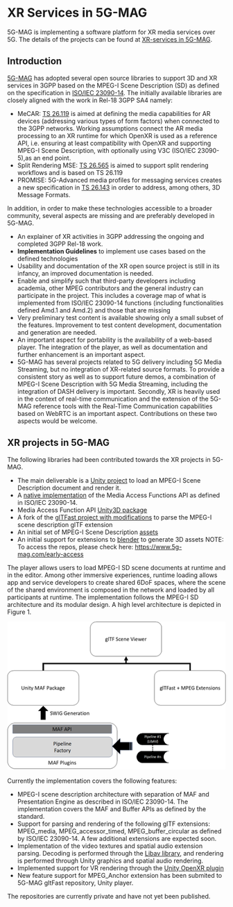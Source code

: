 # XR Services in 5G-MAG
5G-MAG is implementing a software platform for XR media services over 5G. The details of the projects can be found at [XR-services in 5G-MAG](https://5g-mag.github.io/Getting-Started/pages/xr-media-integration-in-5g/).

## Introduction
[5G-MAG](https://www.5g-mag.com/about) has adopted several open source libraries to support 3D and XR services in 3GPP based on the MPEG-I Scene Description (SD) as defined on the specification in [ISO/IEC 23090-14](https://www.iso.org/standard/80900.html). The initially available libraries are closely aligned with the work in Rel-18 3GPP SA4 namely:
*	MeCAR: [TS 26.119](https://www.3gpp.org/ftp/Specs/archive/26_series/26.119/26119-i00.zip) is aimed at defining the media capabilities for AR devices (addressing various types of form factors) when connected to the 3GPP networks. Working assumptions connect the AR media processing to an XR runtime for which OpenXR is used as a reference API, i.e. ensuring at least compatibility with OpenXR and supporting MPEG-I Scene Description, with optionally using V3C (ISO/IEC 23090-5),as an end point.
*	Split Rendering MSE: [TS 26.565](https://www.3gpp.org/ftp/Specs/archive/26_series/26.565/26565-120.zip) is aimed to support split rendering workflows and is based on TS 26.119 
*	PROMISE: 5G-Advanced media profiles for messaging services creates a new specification in [TS 26.143](https://www.3gpp.org/ftp/Specs/archive/26_series/26.143/26143-i00.zip) in order to address, among others, 3D Message Formats.


In addition, in order to make these technologies accessible to a broader community, several aspects are missing and are preferably developed in 5G-MAG.
*	An explainer of XR activities in 3GPP addressing the ongoing and completed 3GPP Rel-18 work.
*	**Implementation Guidelines** to implement use cases based on the defined technologies
*	Usability and documentation of the XR open source project is still in its infancy, an improved documentation is needed.
*	Enable and simplify such that third-party developers including academia, other MPEG contributors and the general industry can participate in the project. This includes a coverage map of what is implemented from ISO/IEC 23090-14 functions (including functionalities defined Amd.1 and Amd.2) and those that are missing
*	Very preliminary test content is available showing only a small subset of the features. Improvement to test content development, documentation and generation are needed.
*	An important aspect for portability is the availability of a web-based player. The integration of the player, as well as documentation and further enhancement is an important aspect. 
*	5G-MAG has several projects related to 5G delivery including 5G Media Streaming, but no integration of XR-related source formats. To provide a consistent story as well as to support future demos, a combination of MPEG-I Scene Description with 5G Media Streaming, including the integration of DASH delivery is important. Secondly, XR is heavily used in the context of real-time communication and the extension of the 5G-MAG reference tools with the Real-Time Communication capabilities based on WebRTC is an important aspect. Contributions on these two aspects would be welcome.

## XR projects in 5G-MAG
The following libraries had been contributed towards the XR projects in 5G-MAG.
*	The main deliverable is a [Unity project](https://github.com/5G-MAG/rt-xr-unity-player) to load an MPEG-I Scene Description document and render it. 
*	A [native implementation](https://github.com/5G-MAG/rt-xr-maf-native) of the Media Access Functions API as defined in ISO/IEC 23090-14. 
*	Media Access Function API [Unity3D package](https://github.com/5G-MAG/rt-xr-maf-plugin) 
*	A fork of the [glTFast project with modifications](https://github.com/5G-MAG/rt-xr-gITFast) to parse the MPEG-I scene description glTF extension 
*	An initial set of MPEG-I Scene Description [assets](https://github.com/5G-MAG/rt-xr-content)
*	An initial support for extensions to [blender](https://github.com/5G-MAG/rt-xr-blender-exporter) to generate 3D assets 
NOTE: To access the repos, please check here: https://www.5g-mag.com/early-access

The player allows users to load MPEG-I SD scene documents at runtime and in the editor. Among other immersive experiences, runtime loading allows app and service developers to create shared 6DoF spaces, where the scene of the shared environment is composed in the network and loaded by all participants at runtime.
The implementation follows the MPEG-I SD architecture and its modular design. A high level architecture is depicted in Figure 1.

![SD architecture 5G-MAG](Picture1.png "Figure 1 Implementation following MPEG-I SD architecture")

Currently the implementation covers the following features:
*	MPEG-I scene description architecture with separation of MAF and Presentation Engine as described in ISO/IEC 23090-14. The implementation covers the MAF and Buffer APIs as defined by the standard.
*	Support for parsing and rendering of the following  glTF extensions: MPEG_media, MPEG_accessor_timed, MPEG_buffer_circular as defined by ISO/IEC 23090-14. A few additional extensions are expected soon.
*	Implementation of the video textures and spatial audio extension parsing. Decoding is performed through the [Libav library](https://github.com/libav/libav), and rendering is performed through Unity graphics and spatial audio rendering.
*	Implemented support for VR rendering through the [Unity OpenXR plugin](https://docs.unity3d.com/Packages/com.unity.xr.openxr@1.2/manual/index.html)
* New feature support for MPEG_Anchor extension has been submited to 5G-MAG gltFast repository, Unity player.

The repositories are currently private and have not yet been published.
